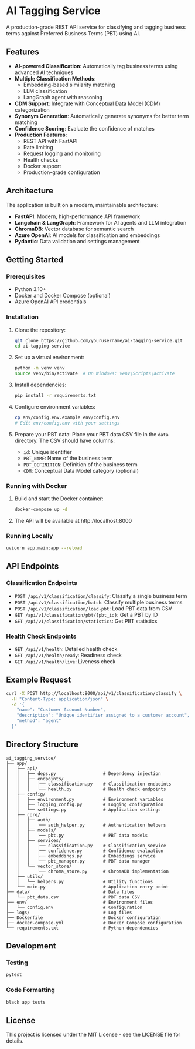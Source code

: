 # AI Tagging Service

A production-grade REST API service for classifying and tagging business terms against Preferred Business Terms (PBT) using AI.

## Features

- **AI-powered Classification**: Automatically tag business terms using advanced AI techniques
- **Multiple Classification Methods**:
  - Embedding-based similarity matching
  - LLM classification
  - LangGraph agent with reasoning
- **CDM Support**: Integrate with Conceptual Data Model (CDM) categorization
- **Synonym Generation**: Automatically generate synonyms for better term matching
- **Confidence Scoring**: Evaluate the confidence of matches
- **Production Features**:
  - REST API with FastAPI
  - Rate limiting
  - Request logging and monitoring
  - Health checks
  - Docker support
  - Production-grade configuration

## Architecture

The application is built on a modern, maintainable architecture:

- **FastAPI**: Modern, high-performance API framework
- **Langchain & LangGraph**: Framework for AI agents and LLM integration
- **ChromaDB**: Vector database for semantic search
- **Azure OpenAI**: AI models for classification and embeddings
- **Pydantic**: Data validation and settings management

## Getting Started

### Prerequisites

- Python 3.10+
- Docker and Docker Compose (optional)
- Azure OpenAI API credentials

### Installation

1. Clone the repository:
   ```bash
   git clone https://github.com/yourusername/ai-tagging-service.git
   cd ai-tagging-service
   ```

2. Set up a virtual environment:
   ```bash
   python -m venv venv
   source venv/bin/activate  # On Windows: venv\Scripts\activate
   ```

3. Install dependencies:
   ```bash
   pip install -r requirements.txt
   ```

4. Configure environment variables:
   ```bash
   cp env/config.env.example env/config.env
   # Edit env/config.env with your settings
   ```

5. Prepare your PBT data:
   Place your PBT data CSV file in the `data` directory. The CSV should have columns:
   - `id`: Unique identifier
   - `PBT_NAME`: Name of the business term
   - `PBT_DEFINITION`: Definition of the business term
   - `CDM`: Conceptual Data Model category (optional)

### Running with Docker

1. Build and start the Docker container:
   ```bash
   docker-compose up -d
   ```

2. The API will be available at http://localhost:8000

### Running Locally

```bash
uvicorn app.main:app --reload
```

## API Endpoints

### Classification Endpoints

- `POST /api/v1/classification/classify`: Classify a single business term
- `POST /api/v1/classification/batch`: Classify multiple business terms
- `POST /api/v1/classification/load-pbt`: Load PBT data from CSV
- `GET /api/v1/classification/pbt/{pbt_id}`: Get a PBT by ID
- `GET /api/v1/classification/statistics`: Get PBT statistics

### Health Check Endpoints

- `GET /api/v1/health`: Detailed health check
- `GET /api/v1/health/ready`: Readiness check
- `GET /api/v1/health/live`: Liveness check

## Example Request

```bash
curl -X POST http://localhost:8000/api/v1/classification/classify \
  -H "Content-Type: application/json" \
  -d '{
    "name": "Customer Account Number",
    "description": "Unique identifier assigned to a customer account",
    "method": "agent"
  }'
```

## Directory Structure

```
ai_tagging_service/
├── app/
│   ├── api/
│   │   ├── deps.py                  # Dependency injection
│   │   ├── endpoints/
│   │   │   ├── classification.py    # Classification endpoints
│   │   │   └── health.py            # Health check endpoints
│   ├── config/
│   │   ├── environment.py           # Environment variables
│   │   ├── logging_config.py        # Logging configuration
│   │   └── settings.py              # Application settings
│   ├── core/
│   │   ├── auth/
│   │   │   └── auth_helper.py       # Authentication helpers
│   │   ├── models/
│   │   │   └── pbt.py               # PBT data models
│   │   ├── services/
│   │   │   ├── classification.py    # Classification service
│   │   │   ├── confidence.py        # Confidence evaluation
│   │   │   ├── embeddings.py        # Embeddings service
│   │   │   └── pbt_manager.py       # PBT data manager
│   │   └── vector_store/
│   │       └── chroma_store.py      # ChromaDB implementation
│   ├── utils/
│   │   └── helpers.py               # Utility functions
│   └── main.py                      # Application entry point
├── data/                            # Data files
│   └── pbt_data.csv                 # PBT data CSV
├── env/                             # Environment files
│   └── config.env                   # Configuration
├── logs/                            # Log files
├── Dockerfile                       # Docker configuration
├── docker-compose.yml               # Docker Compose configuration
└── requirements.txt                 # Python dependencies
```

## Development

### Testing

```bash
pytest
```

### Code Formatting

```bash
black app tests
```

## License

This project is licensed under the MIT License - see the LICENSE file for details.